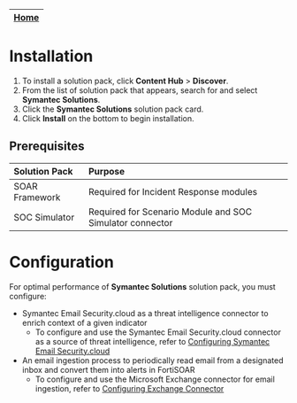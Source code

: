 | [Home](https://github.com/fortinet-fortisoar/solution-pack-symantec-solutions/blob/develop/README.md) | 
|--------------------------------------------|

# Installation

1. To install a solution pack, click **Content Hub** > **Discover**.
2. From the list of solution pack that appears, search for and select **Symantec Solutions**.
3. Click the **Symantec Solutions** solution pack card.
4. Click **Install** on the bottom to begin installation.

## Prerequisites

|Solution Pack|Purpose|
| :- | :- |
|SOAR Framework|Required for Incident Response modules|
|SOC Simulator|Required for Scenario Module and SOC Simulator connector|

# Configuration

For optimal performance of **Symantec Solutions** solution pack, you must configure:

- Symantec Email Security.cloud as a threat intelligence connector to enrich context of a given indicator
    - To configure and use the Symantec Email Security.cloud connector as a source of threat intelligence, refer to [Configuring Symantec Email Security.cloud](https://docs.fortinet.com/document/fortisoar/2.0.1/symantec-email-security-cloud/1/symantec-email-security-cloud-v2-0-1#Configuration_parameters)
- An email ingestion process to periodically read email from a designated inbox and convert them into alerts in FortiSOAR
    - To configure and use the Microsoft Exchange connector for email ingestion, refer to [Configuring Exchange Connector](https://docs.fortinet.com/document/fortisoar/3.4.0/exchange/1/exchange-v3-4-0#Configuring_the_connector)
